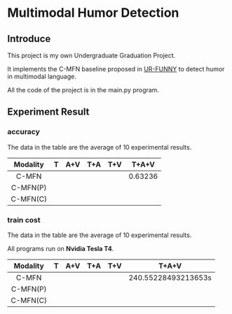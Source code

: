 # Multimodal Humor Detection

## Introduce

This project is my own Undergraduate Graduation Project.

It implements the C-MFN baseline proposed in [UR-FUNNY](https://www.aclweb.org/anthology/D19-1211) to detect humor in multimodal language.

All the code of the project is in the main.py program.

## Experiment Result

### accuracy

The data in the table are the average of 10 experimental results.

| Modality |  T   | A+V  | T+A  | T+V  |  T+A+V  |
| :------: | :--: | :--: | :--: | :--: | :-----: |
|  C-MFN   |      |      |      |      | 0.63236 |
| C-MFN(P) |      |      |      |      |         |
| C-MFN(C) |      |      |      |      |         |

### train cost

The data in the table are the average of 10 experimental results.

All programs run on **Nvidia Tesla T4**.

| Modality |  T   | A+V  | T+A  | T+V  |        T+A+V        |
| :------: | :--: | :--: | :--: | :--: | :-----------------: |
|  C-MFN   |      |      |      |      | 240.55228493213653s |
| C-MFN(P) |      |      |      |      |                     |
| C-MFN(C) |      |      |      |      |                     |

